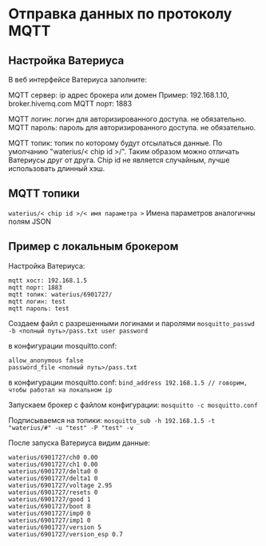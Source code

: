 # Отправка данных по протоколу MQTT

## Настройка Ватериуса

В веб интерфейсе Ватериуса заполните: 

MQTT сервер: ip адрес брокера или домен
Пример: 192.168.1.10, broker.hivemq.com
MQTT порт: 1883

MQTT логин: логин для авторизированного доступа. не обязательно.
MQTT пароль: пароль для авторизированного доступа. не обязательно.

MQTT топик: топик по которому будут отсылаться данные.
По умолчанию "waterius/< chip id >/". 
Таким образом можно отличать Ватериусы друг от друга. Chip id не является случайным, лучше использовать длинный хэш.

## MQTT топики
`waterius/< chip id >/< имя параметра >`
Именa параметров аналогичны полям JSON

## Пример с локальным брокером
Настройка Ватериуса:
```
mqtt хост: 192.168.1.5
mqtt порт: 1883
mqtt топик: waterius/6901727/
mqtt логин: test
mqtt пароль: test 
```

Создаем файл с разрешенными логинами и паролями
`mosquitto_passwd -b <полный путь>/pass.txt user password`

в конфигурации mosquitto.conf:
```
allow_anonymous false
password_file <полный путь>/pass.txt
```

в конфигурации mosquitto.conf:
`bind_address 192.168.1.5 // говорим, чтобы работал на локальном ip`

Запускаем брокер с файлом конфигурации:
`mosquitto -c mosquitto.conf`


Подписываемся на топики:
`mosquitto_sub -h 192.168.1.5 -t "waterius/#" -u "test" -P "test" -v`

После запуска Ватериуса видим данные:
```
waterius/6901727/ch0 0.00
waterius/6901727/ch1 0.00
waterius/6901727/delta0 0
waterius/6901727/delta1 0
waterius/6901727/voltage 2.95
waterius/6901727/resets 0
waterius/6901727/good 1
waterius/6901727/boot 8
waterius/6901727/imp0 0
waterius/6901727/imp1 0
waterius/6901727/version 5
waterius/6901727/version_esp 0.7
```
